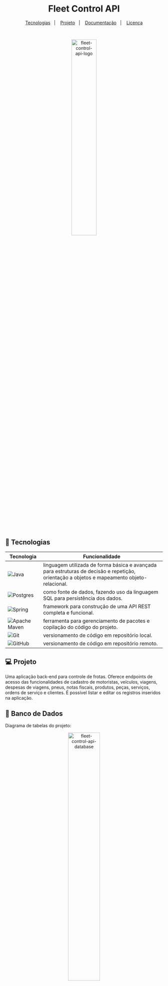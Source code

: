 <h1 align="center">Fleet Control API</h1>

<p align="center">
  <a href="#-tecnologias">Tecnologias</a>&nbsp;&nbsp;&nbsp;|&nbsp;&nbsp;&nbsp;
  <a href="#-projeto">Projeto</a>&nbsp;&nbsp;&nbsp;|&nbsp;&nbsp;&nbsp;
  <a href="#-documentação-da-api">Documentação</a>&nbsp;&nbsp;&nbsp;|&nbsp;&nbsp;&nbsp;
  <a href="#-licença">Licença</a>
</p>

<br>

<p align="center">
  <img alt="fleet-control-api-logo" src="./assets/logo.png" width="40%" >
</p>

## 🚀 Tecnologias

| Tecnologia                                                                                                           | Funcionalidade                                                                                                                              |
|----------------------------------------------------------------------------------------------------------------------|---------------------------------------------------------------------------------------------------------------------------------------------|
| ![Java](https://img.shields.io/badge/java-%23ED8B00.svg?style=for-the-badge&logo=openjdk&logoColor=white)            | linguagem utilizada de forma básica e avançada para estruturas de decisão e repetição, orientação a objetos e mapeamento objeto-relacional. |
| ![Postgres](https://img.shields.io/badge/postgres-%23316192.svg?style=for-the-badge&logo=postgresql&logoColor=white) | como fonte de dados, fazendo uso da linguagem SQL para persistência dos dados.                                                              |
| ![Spring](https://img.shields.io/badge/spring-%236DB33F.svg?style=for-the-badge&logo=spring&logoColor=white)         | framework para construção de uma API REST completa e funcional.                                                                             |
| ![Apache Maven](https://img.shields.io/badge/Apache%20Maven-C71A36?style=for-the-badge&logo=Apache%20Maven&logoColor=white)         | ferramenta para gerenciamento de pacotes e  copilação do código do projeto.                                                                 | 
| ![Git](https://img.shields.io/badge/git-%23F05033.svg?style=for-the-badge&logo=git&logoColor=white)                  | versionamento de código em repositório local.                                                                                               |
| ![GitHub](https://img.shields.io/badge/github-%23121011.svg?style=for-the-badge&logo=github&logoColor=white)         | versionamento de código em repositório remoto.                                                                                              | 



## 💻 Projeto

Uma aplicação back-end para controle de frotas. Oferece endpoints de acesso das funcionalidades de cadastro de motoristas, veículos, viagens, despesas de viagens, pneus, notas fiscais, produtos, peças, serviços, ordens de serviço e clientes. É possível listar e editar os registros inseridos na aplicação.

## 💽 Banco de Dados

Diagrama de tabelas do projeto:

<p align="center">
  <img alt="fleet-control-api-database" src="./assets/fleet_control.png" width="45%">
</p>

## 📝 Documentação da API

Para implementação das funcionalidades foram desenvolvidos os seguintes endpoints:

<p align="center">
  <img alt="fleet-control-endpoints" src="./assets/endpoints-1.png" width="45%">
</p>

<p align="center">
  <img alt="fleet-control-endpoints" src="./assets/endpoints-2.png" width="45%">
</p>

<p align="center">
  <img alt="fleet-control-endpoints" src="./assets/endpoints-3.png" width="45%">
</p>

## 🚚 Veículos

### Inclusão de Veículo
```http
  POST /vehicle
```

```http
{
  "plate": "string",
  "model": "string",
  "driver": "string",
  "mileage": 0,
  "year": 0
}
```

### Listagem de Veículos
```http
  GET /vehicle
```
Retorna lista de veículos JSON.

### Consulta de Veículo
```http
  GET /vehicle/{id}
```

Retorna consulta do veículo informado através de JSON.

## 🎱 Pneus

### Inclusão de Pneu

```http
  POST /tyre
```
```http
{
  "manufacturer": "string",
  "serial": "string",
  "model": "string",
  "size": "string",
  "position": "string",
  "vehicle": "string"
}
```

### Listagem de Pneus

```http
  GET /tyre
```
Retorna lista de pneus através de JSON.


## 🌍 Viagens

### Inclusão de Viagem
```http
  POST /trip
```

```http
{
  "vehicle": "string",
  "origin": "string",
  "destination": "string",
  "distance": 0
}
```

### Listagem de Viagens
```http
  GET /trip
```
Retorna lista de viagens através de JSON.


## 🏃 Iniciando o Projeto
Primeiro clone este repositório remoto em sua máquina local:

[https://github.com/denisonkolling/fleet-control-api.git](https://github.com/denisonkolling/fleet-control-api.git)

Lembre-se de adicionar as dependências do projeto maven, o projeto inclui Open API Swagger UI.


Realize a configuração do seu banco de dados local em ```fleet-control/src/main/resources/application.properties```:

```bash
spring.datasource.url=${DB_URL}
spring.datasource.username=${DB_USERNAME}
spring.datasource.password=${DB_PASSWORD}
```
Inicie a aplicação em sua IDE de preferência.

Acesse [http://localhost:8080/swagger-ui/index.html](http://localhost:8080/swagger-ui/index.html) através de seu navegador para acessar a aplicação.

## 💹 Possíveis Melhorias

Como a aplicação está atualmente em estágio de protótipo funcional, podem ser aplicadas diversas melhorias ou criadas novas funcionalidades:
- Implementação de camadas de segurança para autenticação e autorização de usuários.
- Melhorias no tratamento de exceções.
- Melhorias no controle de kilometragem de veículos

